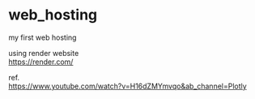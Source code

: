 # web_hosting

my first web hosting

using render website
<br>https://render.com/

ref.
<br>https://www.youtube.com/watch?v=H16dZMYmvqo&ab_channel=Plotly
